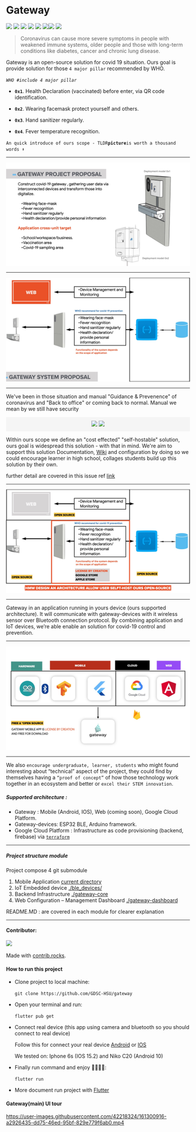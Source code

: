 # Gateway
![](https://img.shields.io/badge/flutter_support-%3E%3D%202.8.0-blue) ![](https://img.shields.io/badge/angular-%3E%3D%2013-red) ![](https://img.shields.io/badge/Nodejs-%20-red) ![](https://img.shields.io/badge/esp32--arduino-%20%20-green) ![](https://img.shields.io/badge/gateway_build-0.4.3-green.svg) ![](https://img.shields.io/badge/bluetooth__low__engery-4--5-blue)![](https://img.shields.io/github/issues/GDSC-HSU/gateway) ![](https://img.shields.io/github/issues-closed/GDSC-HSU/gateway)

> Coronavirus can cause more severe symptoms in people with weakened immune systems, older people and those with long-term conditions like diabetes, cancer and chronic lung disease.

Gateway is an open-source solution for covid 19 situation. Ours goal is provide solution for those `4 major pillar` recommended by WHO.

*`WHO #include 4 major pillar`*

- **`0x1`**. Health Declaration (vaccinated) before enter, via QR code identification.

- **`0x2`**. Wearing facemask protect yourself and others.

- **`0x3`**. Hand sanitizer regularly.

- **`0x4`**. Fever temperature recognition.


`An quick introduce of ours scope - TLDR`**`picture`**`is worth a thousand words ⬇️`

---
![aaa](./docs/img/gateway_project_proposal.jpeg)

---

![bb](./docs/img/gateway_system_proposal.jpeg)

---

We've been in those situation and manual "Guidance & Prevenence" of coronavirus  and "Back to office" or coming back to normal. Manual we mean by we still have security

<p align=center style="background-color:whitesmoke; padding:10px"> <img src="https://img.shields.io/badge/ours--goal-cost--effected-critial"> <img src="https://img.shields.io/badge/open--source-techonlogy-red">

Within ours scope we define an "cost effected" "self-hostable" solution, ours goal is widespread this solution - with that in mind. We're aim to support this solution Documentation, [Wiki](https://github.com/GDSC-HSU/gateway/wiki/TEAM-DEVELOPMENT-SETUP) and configuration by doing so we could encourage learner in high school, collages students build up this solution by their own.

further detail are covered in this issue ref [link](https://github.com/GDSC-HSU/gateway/issues/11)

---
![aa](./docs/img/gateway_hmw_desgin_selft_host.jpeg)

---

Gateway in an application running in yours device  (ours supported architecture). It will communicate with gateway-devices with it wireless sensor over Bluetooth connection protocol. By combining application and IoT devices, we’re able enable an solution for covid-19 control and prevention.

---
![aa](./docs/img/gateway_techology_stack.jpeg)

---

We also `encourage undergraduate, learner, students` who might found interesting about “technical” aspect of the project, they could find by themselves having a `“proof of concept”` of how those technology work together in an ecosystem and better or `excel their STEM innovation`.




##### Supported architecture :
- Gateway : Mobile (Android, IOS), Web (coming soon), Google Cloud Platform.
- Gateway-devices: ESP32 BLE, Arduino framework.
- Google Cloud Platform : Infrastructure as code provisioning (backend, firebase) via [`terraform`](./gateway-core/tf/)



---
##### Project structure module

Project compose 4 git submodule

1. Mobile Application  [current directory](./)
2. IoT Embedded device [./ble_devices/](https://github.com/GDSC-HSU/gateway-devices)
3. Backend Infrastructure [./gateway-core](https://github.com/GDSC-HSU/gateway-core)
4. Web Configuration – Management Dashboard [./gateway-dashboard](https://github.com/GDSC-HSU/gateway-dashboard)



README.MD : are covered in each module for clearer explanation


---

#### Contributor:

<a href="https://github.com/GDSC-HSU/gateway/graphs/contributors">
  <img src="https://contrib.rocks/image?repo=GDSC-HSU/gateway" />
</a>

Made with [contrib.rocks](https://contrib.rocks).

#### How to run this project

- Clone project to local machine:

  ```git clone https://github.com/GDSC-HSU/gateway```

- Open your terminal and run:

  ```flutter pub get```

- Connect real device (this app using camera and bluetooth so you should connect to real device)
  
  Follow this for connect your real device [Android](https://developer.android.com/studio/run/device) or [IOS](https://developer.apple.com/documentation/xcode/running-your-app-in-the-simulator-or-on-a-device)

  We tested on: Iphone 6s (IOS 15.2) and Niko C20 (Android 10)

- Finally run command and enjoy 🎉✨🎉✨:

  ```flutter run```

- More document run project with [Flutter](https://docs.flutter.dev/)

#### Gateway(main) UI tour



https://user-images.githubusercontent.com/42218324/161300916-a2926435-dd75-46ed-95bf-829e779f6ab0.mp4



